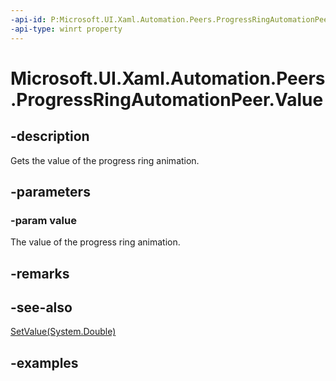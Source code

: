 ```yaml
---
-api-id: P:Microsoft.UI.Xaml.Automation.Peers.ProgressRingAutomationPeer.Value
-api-type: winrt property
---
```


# Microsoft.UI.Xaml.Automation.Peers.ProgressRingAutomationPeer.Value

<!--
public double Value { get; }
-->

## -description

Gets the value of the progress ring animation.

## -parameters

### -param value

The value of the progress ring animation.

## -remarks

## -see-also

[SetValue(System.Double)](progressringautomationpeer_setvalue_1718698021.md)

## -examples
